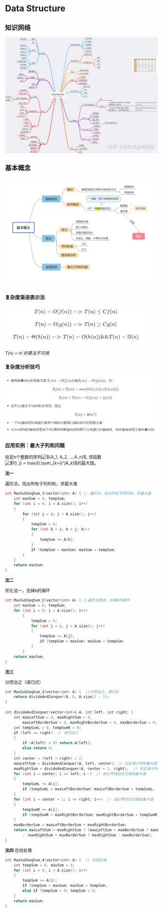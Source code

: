 # Data Structure


## 知识网络

<img src="Data%20Structure.assets/%E7%9F%A5%E8%AF%86%E7%BD%91%E7%BB%9C.jpg" style="zoom:80%;" />



## 基本概念

<img src="Data%20Structure.assets/%E5%9F%BA%E6%9C%AC%E6%A6%82%E5%BF%B5.jpg" style="zoom:80%;" />



### 复杂度渐进表示法

<img src="Data%20Structure.assets/image-20200114210100803.png" alt="image-20200114210100803" style="zoom:80%;" />

*T(n) = n! 的算法不可用*

### 复杂度分析技巧

<img src="Data%20Structure.assets/image-20200114210442483.png" alt="image-20200114210442483" style="zoom:80%;" />


### 应用实例：最大子列和问题

给定n个整数的序列<img src="https://latex.codecogs.com/gif.latex?${A_1,&space;A_2,&space;...,A_n}$" title="${A_1, A_2, ...,A_n}$" />, 求函数<img src="https://latex.codecogs.com/gif.latex?$f(i,&space;j)&space;=&space;max(0,\sum_{k=i}^jA_k)$" title="$f(i, j) = max(0,\sum_{k=i}^jA_k)$" />的最大值。

**法一**

遍历法，找出所有子列的和，求最大值

```c++
int MaxSubSeqSum_1(vector<int> A) { // 遍历法，找出所有子列的和，求最大值
	int maxSum = 0, tempSum;
	for (int i = 0; i < A.size(); i++)
	{
		for (int j = i; j < A.size(); j++)
		{
			tempSum = 0;
			for (int k = i; k < j; k++)
			{
				tempSum += A[k];
			}
			if (tempSum > maxSum) maxSum = tempSum;
		}
	}
	return maxSum;
}
```
**法二**

优化法一，去掉*k*的循环

```c++
int MaxSubSeqSum_2(vector<int> A) { //遍历法改进，去掉k的循环
	int maxSum = 0, tempSum;
	for (int i = 0; i < A.size(); i++)
		{
			tempSum = 0;
			for (int j = i; j < A.size(); j++)
			{
				tempSum += A[j];
				if (tempSum > maxSum) maxSum = tempSum;
			}
		}
	return maxSum;
}
```

**法三**

分而治之（递归式）

```c++
int MaxSubSeqSum_3(vector<int> A) {  //分而治之，递归式
	return divideAndConquer(A, 0, A.size() - 1);
}

int divideAndConquer(vector<int>& A, int left, int right) {
	int maxLeftSum = 0, maxRightSum = 0, 
		maxLeftBorderSum = 0, maxRightBorderSum = 0, maxBorderSum = 0;
	int tempSumL = 0, tempSumR = 0; 
	if (left == right)  // 递归出口
	{
		if (A[left] > 0) return A[left];
		else return 0;
	}
	int center = (left + right) / 2;
	maxLeftSum = divideAndConquer(A, left, center); // 左区域子列和最大值
	maxRightSum = divideAndConquer(A, center + 1, right);  // 右区域子列和最大值
	for (int i = center; i >= left; i--)  // 由分界线向左扫描找最大值
	{
		tempSumL += A[i];
		if (tempSumL > maxLeftBorderSum) maxLeftBorderSum = tempSumL;
	}
	for (int i = center + 1; i <= right; i++)  // 由分界向右扫描找最大值
	{
		tempSumR += A[i];
		if (tempSumR > maxRightBorderSum) maxRightBorderSum = tempSumR;
	}
	maxBorderSum = maxLeftBorderSum + maxRightBorderSum;
	return maxLeftSum > maxRightSum ? (maxLeftSum > maxBorderSum ? maxLeftSum : maxBorderSum) 
		: (maxRightSum > maxBorderSum ? maxRightSum : maxBorderSum);
}
```

**法四**
在线处理

```c++
int MaxSubSeqSum_4(vector<int> A) {  // 在线处理
	int tempSum = 0, maxSum = 0;
	for (int i = 0; i < A.size(); i++)
	{
		tempSum += A[i];
		if (tempSum > maxSum) maxSum = tempSum;
		else if (tempSum < 0) tempSum = 0;			
	}
	return maxSum;
}
```